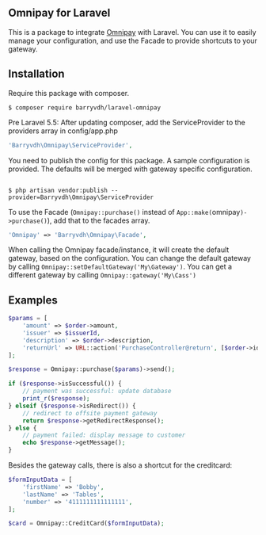## Omnipay for Laravel

This is a package to integrate [Omnipay](https://github.com/omnipay/omnipay) with Laravel.
You can use it to easily manage your configuration, and use the Facade to provide shortcuts to your gateway.

## Installation

Require this package with composer.

```
$ composer require barryvdh/laravel-omnipay
```
    
Pre Laravel 5.5: After updating composer, add the ServiceProvider to the providers array in config/app.php

```php
'Barryvdh\Omnipay\ServiceProvider',
```

You need to publish the config for this package. A sample configuration is provided. The defaults will be merged with gateway specific configuration.

```

$ php artisan vendor:publish --provider=Barryvdh\Omnipay\ServiceProvider
```

To use the Facade (`Omnipay::purchase()` instead of `App::make(`omnipay`)->purchase()`), add that to the facades array.

```php
'Omnipay' => 'Barryvdh\Omnipay\Facade',
```

When calling the Omnipay facade/instance, it will create the default gateway, based on the configuration.
You can change the default gateway by calling `Omnipay::setDefaultGateway('My\Gateway')`.
You can get a different gateway by calling `Omnipay::gateway('My\Cass')`

## Examples

```php
$params = [
    'amount' => $order->amount,
    'issuer' => $issuerId,
    'description' => $order->description,
    'returnUrl' => URL::action('PurchaseController@return', [$order->id]),
];

$response = Omnipay::purchase($params)->send();

if ($response->isSuccessful()) {
    // payment was successful: update database
    print_r($response);
} elseif ($response->isRedirect()) {
    // redirect to offsite payment gateway
    return $response->getRedirectResponse();
} else {
    // payment failed: display message to customer
    echo $response->getMessage();
}
```

Besides the gateway calls, there is also a shortcut for the creditcard:

```php
$formInputData = [
    'firstName' => 'Bobby',
    'lastName' => 'Tables',
    'number' => '4111111111111111',
];

$card = Omnipay::CreditCard($formInputData);
```
